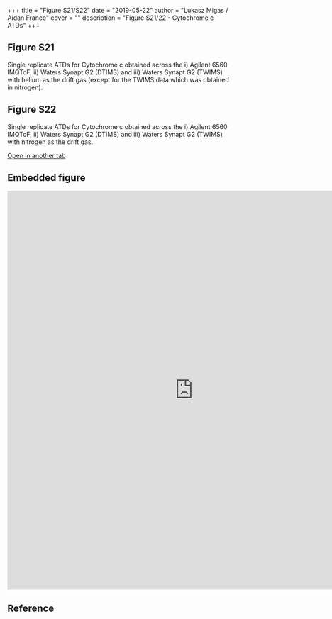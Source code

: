 +++
title = "Figure S21/S22"
date = "2019-05-22"
author = "Lukasz Migas / Aidan France"
cover = ""
description = "Figure S21/22 - Cytochrome c ATDs"
+++

## Figure S21

Single replicate ATDs for Cytochrome c obtained across the i) Agilent 6560 IMQToF, ii) Waters Synapt G2 (DTIMS) and iii) Waters Synapt G2 (TWIMS) with helium as the drift gas (except for the TWIMS data which was obtained in nitrogen). 

## Figure S22

Single replicate ATDs for Cytochrome c obtained across the i) Agilent 6560 IMQToF, ii) Waters Synapt G2 (DTIMS) and iii) Waters Synapt G2 (TWIMS) with nitrogen as the drift gas. 

[Open in another tab](https://france-ccs-2019.netlify.com/assets/CYTC_S21&S22.html)

## Embedded figure

<iframe
    width="835"
    frameborder="0"
    height="900"
    src="https://france-ccs-2019.netlify.com/assets/CYTC_S21&S22.html"
    style="background: #FFFFFF;"
></iframe>

## Reference
